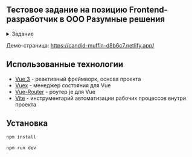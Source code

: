 ## Тестовое задание на позицию Frontend-разработчик в ООО Разумные решения

<details>
<summary>Задание</summary>
Реализовать проект на Vue “Поиск книг”.

API документация:
https://developers.google.com/books/docs/v1/using 

Для авторизации запросов к API выбрать способ с предоставлением API Key.
https://developers.google.com/books/docs/v1/using#APIKey 

Функционал
●	Должны быть текстовое поле и кнопка поиска. По введенной пользователем
подстроке производится поиск книг. Триггером к поиску является либо нажатие
Enter (когда текстовое поле в фокусе), либо нажатие кнопки поиска.
●	Фильтрация по категориям. Ниже текстового поля располагается селект с
категориями: all, art, biography, computers, history, medical, poetry. Если выбрано
"all" (выбрано изначально), то поиск производится по всем категориям.
●	Сортировка. Рядом с селектом категорий находится селект с вариантами
сортировки: relevance (выбран изначально), newest.
●	Найденные книги отображаются карточками, каждая из которых состоит из
изображения обложки книги, названия книги, названия категории и имен
авторов. Если для книги приходит несколько категорий, то отображается
только первая. Авторы отображаются все. Если не приходит какой-либо части
данных, то вместо нее просто пустое место.
●	Над блоком с карточками отображается количество найденных по запросу
книг.
●	Пагинация реализована по принципу 'load more'. Ниже блока с карточками
находится кнопка 'Load more', по клику на нее к уже загруженным книгам
подгружаются еще. Шаг пагинации - 30.
●	При клике на карточку происходит переход на детальную страницу книги, на
которой выводятся ее данные: изображение обложки, название, все категории,
все авторы, описание.

Требования:
●	Реализовать проект на JavaScript, (typescript не нужен);
●	Использование SCSS на ваше усмотрение;
●	Обязательное использование Vuex;
●	Во время загрузки книг необходимо показывать компонент загрузки;
●	Реализовать обработки ошибок сервера;
</details>

Демо-страница: https://candid-muffin-d8b6c7.netlify.app/

## Использованные технологии
- [Vue 3](https://vuejs.org/) - реактивный фреймворк, основа проекта
- [Vuex](https://vuex.vuejs.org/) - менеджер состояния для Vue
- [Vue-Router](https://router.vuejs.org/) - роутер je для Vue
- [Vite](https://vitejs.dev/) - инструментарий автоматизации рабочих процессов внутри проекта
 
## Установка
```sh
npm install
```

```sh
npm run dev
```
